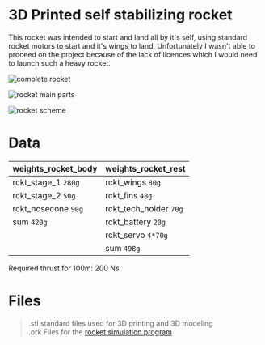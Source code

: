 
# 3D Printed self stabilizing rocket

This rocket was intended to start and land all by it's self, using standard rocket motors to start and it's wings to land. Unfortunately I wasn't able to proceed on the project because of the lack of licences which I would need to launch such a heavy rocket.

![complete rocket](http://mrgrimod.de/FILES/rckt_complete_2.png)

![rocket main parts ](http://mrgrimod.de/FILES/rckt_parts_2.png)

![rocket scheme](http://mrgrimod.de/FILES/rckt_scheme_2.png)


# Data

| weights_rocket_body | weights_rocket_rest|
|----------------|-------------------------------|
|rckt_stage_1	`280g`| rckt_wings  `80g`        |
|rckt_stage_2	`50g`| rckt_fins  `48g`       	|
|rckt_nosecone	`90g`| rckt_tech_holder `70g`|
|sum	`420g`| rckt_battery `20g`|
|| rckt_servo `4*70g`|
|| sum  `498g`|

Required thrust for 100m: 200 Ns

# Files

> .stl standard files used for 3D printing and 3D modeling <br>
> .ork Files for the [rocket simulation program](http://openrocket.info/)
